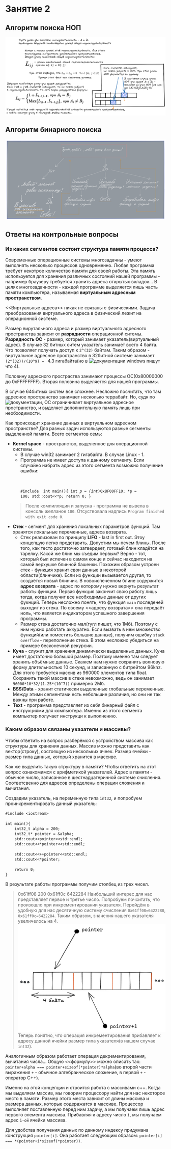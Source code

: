 # Занятие 2

## Алгоритм поиска НОП
![Alt Text](https://github.com/ShmakovVladimir/CplusplusHOMEWORK/blob/main/lesson_2/pics/GCS.excalidraw.png)

## Алгоритм бинарного поиска
![Alt Text](https://github.com/ShmakovVladimir/CplusplusHOMEWORK/blob/main/lesson_2/pics/binSearch.png)

## Ответы на контрольные вопросы

### Из каких сегментов состоит структура памяти процесса?

Современные операционные системы многозадачны - умеют выполнять несколько процессов одновременно. Любая программа требует некотрое количество памяти для своей работы. Эта память используется для хранения различных состояний нашей программы - например браузеру требуется хранить адреса открытых вкладок... В целях многозадачности - каждой программе выделяется лишь часть памяти компьютера, называемая **виртуальным адресным пространством**. 

<<Виртуальные адреса>> никак не связаны с физическими. Задача преобразования виртуального адреса в физический лежит на операционной системе.

Размер вирутального адреса и размер виртуального адресного пространства зависит от **разрядности** операционной ситемы. **Разрядность ОС** - размер, который занимает указатель(виртуальный адрес). В случае 32 битных ситем указатель занимает всего 4 байта. Что позволяет получать доступ к `2^(32)` байтам. Таким образом - виртуальное адресное пространство в 32битной системе занимает `(2^(32))/(10^9) = ` 4.3 гигабайта(но в ![документации windows](https://docs.microsoft.com/ru-ru/windows/win32/memory/virtual-address-space) пишут что 4). 

Половину адресного простраства занимают процессы ОС(0x80000000 до 0xFFFFFFFF). Вторая половина выделяется для нашей программы.

В случае 64битных систем все сложнее. Несложно посчитать, что там адресное пространство занимает несколько террабайт. Но, судя по ![документации](https://docs.microsoft.com/ru-ru/windows/win32/winprog64/virtual-address-space), ОС ограничивает виртуальное адресное пространство, и выделяет дополнительную память лишь при необходимости.

Как происходит хранение данных в виртуальном адресном пространстве? Для разных задач используются разные сегменты выделенной памяти. Всего сегментов семь:

- **Kernel space** - пространство, выделенное для операционной системы. 
    - В случае win32 занимает 2 гигабайта. В случае Linux - 1.
    - Программа не имеет доступа к данному сегменту. Если случайно набрать адрес из этого сегмента возможно получение ошибки:
    <br></br><pre><code>
#include <iostream>
int main(){
    int *p = (int*)0x8F00FF10;
    *p = 100;
    std::cout<<*p;
    return 0;
}
    </code></pre>
    > После компилляции и запуска - программа не вывела в консоль желланое `100`. Отсуствовала надпись `Program finished with exit code 0`. 
- **Стек** - сегмент для хранения локальных параметров функций. Там хранятся локальные переменные, адреса возврата.
    - Стек реализован по принципу **LIFO** - last in first out. Этоу концепцую легко представить. Допустим мы печем блины. После того, как тесто достаточно затвердеет, готовый блин кладётся на тарелку. Какой же блин мы съедим первым? Верно - тот, который был испечен в самом конце и сейчас находится на самой верхушке блинной башенки.
    Похожим образом устроен стек - функция хранит свои данные в некоторой области(блинчике). Если из функции вызывается другая, то создаётся новый блинчик. В новоиспеченном блине содержится **адрес возврата** - адрес по которому нужно вернуть результат работы функции. Первая функция закончит свою работу лишь тогда, когда получит все необходимые данные от других фукнций. Теперь несложно понять, что функция `main` последеней выходит из стека. По своему <<адресу возврата>> она передаёт ноль, что является индикатором успешного завершения программы.
    - Размер стека достаточно мал(гугл пишет, что 1Мб). Поэтому с ним нужно работать аккуратно. Если вызвать в нем множество функций(или поместить большие данные), получим ошибку `stack overflow` - переполнение стека. В этом несложно убедиться на примере бесконечной рекурсии.
- **Куча** - служит для хранения динамически выделенных данных. Куча имеет достаточно большой размер. Поэтому именно там следует хранить объёмные данные. Скажем нам нужно сохранить волновую форму длительностью 10 секунд, и записанную с битрейтом 96khz. Для этого требуется массив из 960000 элементов типа float. Сохранить такой массив в стеке невозможно, ведь он занимает `96000*10*32/(1.25*(10^7))` примерно 2Мб. 
- **BSS/Data** - хранит статически выделенные глобальные переменные. Между этими сегментами есть небольшие различия, но они не так важны при работе.
- **Text** - программа представляет из себя бинарный файл с инструкциями для компьютера. Именно из этого сегмента компьютер получает инструкци к выполнению.


### Каким образом связаны указатели и массивы?

Чтобы ответить на вопрос разберёмся с устройством массива как структуры для хранения данных. Массив можно представить как вектор(строку), состоящую из нескольких ячеек. Размер ячейки - размер типа данных, который хранится в массиве.

Как же выделить такую структуру в памяти? Чтобы ответить на этот вопрос ознакомимся с арифметикой указателей. Адрес в памяти - обычное число, записанное в шестнадцатеричной системе счисления. Соответсвенно для адресов определены операции сложения и вычитания.

Создадим указатель, на переменную типа `int32`, и попробуем проинкрементировать данный указатель:
```
#include <iostream>

int main(){
    int32_t alpha = 200;
	int32_t* pointer = &alpha;
	std::cout<<pointer<<std::endl;
	std::cout<<*pointer<<std::endl;
	
	std::cout<<++pointer<<std::endl;
	std::cout<<*pointer;

	return 0;
}
```
В результате работы программы получим столбец из трех чисел. 
> 0x61ff08
> 200
> 0x61ff0c
> 6422284
Наибольший интерес для нас представляет первое и третье число. Попробуем почситать, что произошло при инкрементировании указателя. Перейдём в удобную для нас десятичную систему счисления `0x61ff08=6422280`, `0x61ff0c=6422284`. Таким образом, значения нашего указателя увеличелось на 4. 
![Alt Text](https://github.com/ShmakovVladimir/CplusplusHOMEWORK/blob/main/lesson_2/pics/pointer.png)
Теперь понятно, что операция инкрементирования прибавляет к адресу данной ячейки размер типа указателя(в нашем случае `int32`). 

Аналогичным образом работает операция декрементирования, вычитания числа... Общую <<формулу>> можно описать так: `pointer+alpha === pointer+sizeof(*pointer)*alpha`(во второй части выражения `+` - обычное алгебраическое сложение, в первой `+` - оператор С++).

Именно на этой концепции и строится работа с массивами c++. Когда мы выделяем массив, мы говорим процессору найти для нас некоторое место в памяти. Размер этого места зависит от длины массива и размера данных, которые содеражатся в массиве. 
Процессор выполняет поставленную перед ним задачу, а мы получаем лишь адрес первого элемента массива. 
Прибавляя к адресу число `i`, мы получаем адрес `i-ой` ячейки массива. 

Для удобства получения данных по данному индексу придумана конструкция `pointer[i]`. Она работает следующим образом:
`pointer[i] === *(pointer+i*sizeof(*pointer))`. 
    


